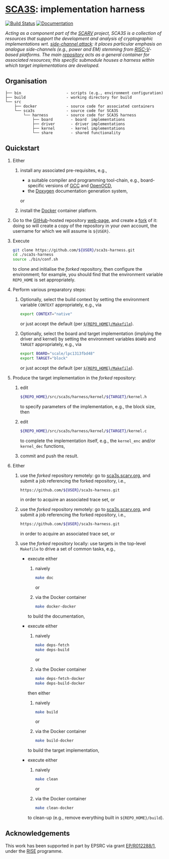# [SCA3S](https://github.com/scarv/sca3s): implementation harness

<!--- -------------------------------------------------------------------- --->

[![Build Status](https://travis-ci.com/scarv/sca3s-harness.svg)](https://travis-ci.com/scarv/sca3s-harness)
[![Documentation](https://codedocs.xyz/scarv/sca3s-harness.svg)](https://codedocs.xyz/scarv/sca3s-harness)

<!--- -------------------------------------------------------------------- --->

*Acting as a component part of the
[SCARV](https://www.scarv.org)
project,
SCA3S is a collection of resources that support the development 
and analysis of cryptographic implementations wrt.
[side-channel attack](https://en.wikipedia.org/wiki/Side-channel_attack):
it places particular emphasis on analogue side-channels (e.g.,
power and EM) stemming from
[RISC-V](https://riscv.org)-based
platforms.
The main
[repository](https://github.com/scarv/sca3s)
acts as a general container for associated resources;
this specific submodule houses
a harness within which target implementations are developed.*

<!--- -------------------------------------------------------------------- --->

## Organisation

```
├── bin                    - scripts (e.g., environment configuration)
├── build                  - working directory for build
└── src
    ├── docker             - source code for associated containers
    └── sca3s              - source code for SCA3S
        └── harness        - source code for SCA3S harness
            ├── board        - board  implementations
            ├── driver       - driver implementations
            ├── kernel       - kernel implementations
            └── share        - shared functionality
```

<!--- -------------------------------------------------------------------- --->

## Quickstart

1. Either

   1. install any associated pre-requisites, e.g.,

      - a suitable
        compiler 
        and 
        programming 
        tool-chain,
        e.g., board-specific versions of
        [GCC](https://gcc.gnu.org)
        and
        [OpenOCD](http://openocd.org),
      - the
        [Doxygen](http://www.doxygen.nl)
        documentation generation system,

      or

   2. install the 
      [Docker](https://www.docker.com)
      container platform.

2. Go to the 
   [GitHub](https://github.com)-hosted
   repository
   [web-page](https://github.com/scarv/sca3s-harness),
   and create a
   [fork](https://guides.github.com/activities/forking) 
   of it: doing so will create a copy of the repository in your *own* 
   account, the username for which we will assume is `${USER}`.

3. Execute

   ```sh
   git clone https://github.com/${USER}/sca3s-harness.git
   cd ./sca3s-harness
   source ./bin/conf.sh
   ```

   to clone and initialise the *forked* repository,
   then configure the environment;
   for example, you should find that the environment variable
   `REPO_HOME`
   is set appropriately.

3. Perform various preparatory steps:

   1. Optionally,
      select the
      build context
      by setting the environment variable
      `CONTEXT`
      appropriately,
      e.g., via

      ```sh
      export CONTEXT="native"
      ```
  
      or just accept the default (per [`${REPO_HOME}/Makefile`](./Makefile)).

   2. Optionally, 
      select the
      board
      and
      target implementation (implying the driver and kernel)
      by setting the environment variables
      `BOARD`
      and
      `TARGET`
      appropriately,
      e.g., via

      ```sh
      export BOARD="scale/lpc1313fbd48"
      export TARGET="block"
      ```

      or just accept the default (per [`${REPO_HOME}/Makefile`](./Makefile)).

5. Produce the target implementation in the *forked* repository:

   1. edit

      ```sh
      ${REPO_HOME}/src/sca3s/harness/kernel/${TARGET}/kernel.h
      ```

      to specify parameters of the implementation, 
      e.g., the block size,
      then

   2. edit

      ```sh
      ${REPO_HOME}/src/sca3s/harness/kernel/${TARGET}/kernel.c
      ```

      to complete the implementation itself, 
      e.g., the `kernel_enc` and/or `kernel_dec` functions,

   3. commit and push the result.

6. Either

   1. use the *forked* repository remotely:
      go to 
      [sca3s.scarv.org](https://sca3s.scarv.org),
      and submit a job referencing the forked repository, i.e.,

      ```sh
      https://github.com/${USER}/sca3s-harness.git
      ```

      in order to acquire an associated trace set,
      or

   2. use the *forked* repository remotely:
      go to 
      [sca3s.scarv.org](https://sca3s.scarv.org),
      and submit a job referencing the forked repository, i.e.,

      ```sh
      https://github.com/${USER}/sca3s-harness.git
      ```

      in order to acquire an associated trace set,
      or

   2. use the *forked* repository  locally:
      use targets in the top-level `Makefile` to drive a set of
      common tasks, e.g.,

      - execute
        either

        1. naively

           ```sh
           make doc
           ```
   
           or

        2. via the Docker container 
   
           ```sh
           make docker-docker
           ```

        to build the documentation,

      - execute
        either

        1. naively

           ```sh
           make deps-fetch 
           make deps-build
           ```

           or

        2. via the Docker container 

           ```sh
           make deps-fetch-docker
           make deps-build-docker
           ```

        then
        either 

        1. naively

           ```sh
           make build
           ```
   
           or

        2. via the Docker container 
   
           ```sh
           make build-docker
           ```

        to build the target implementation,

      - execute
        either

        1. naively

           ```sh
           make clean
           ```
   
           or

        2. via the Docker container 
   
           ```sh
           make clean-docker
           ```

        to clean-up
        (e.g., remove everything built in `${REPO_HOME}/build`).

<!--- -------------------------------------------------------------------- --->

## Acknowledgements

This work has been supported in part by EPSRC via grant 
[EP/R012288/1](https://gow.epsrc.ukri.org/NGBOViewGrant.aspx?GrantRef=EP/R012288/1),
under the [RISE](http://www.ukrise.org) programme.

<!--- -------------------------------------------------------------------- --->
